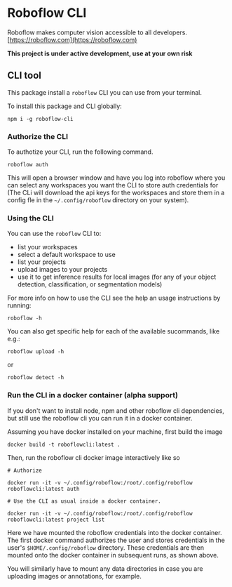 # Roboflow CLI

Roboflow makes computer vision accessible to all developers.
[https://roboflow.com](https://roboflow.com)

**This project is under active development, use at your own risk**

## CLI tool

This package install a `roboflow` CLI you can use from your terminal.

To install this package and CLI globally:

```
npm i -g roboflow-cli
```

### Authorize the CLI

To authotize your CLI, run the following command.

```
roboflow auth
```

This will open a browser window and have you log into roboflow where you can select any workspaces you want the CLI to store auth credentials for (The CLi will download the api keys for the workspaces and store them in a config fle in the `~/.config/roboflow` directory on your system).

### Using the CLI

You can use the `roboflow` CLI to:

-   list your workspaces
-   select a default workspace to use
-   list your projects
-   upload images to your projects
-   use it to get inference results for local images (for any of your object detection, classification, or segmentation models)

For more info on how to use the CLI see the help an usage instructions by running:

```
roboflow -h
```

You can also get specific help for each of the available sucommands, like e.g.:

```
roboflow upload -h
```

or

```
roboflow detect -h
```

### Run the CLI in a docker container (alpha support)

If you don't want to install node, npm and other roboflow cli dependencies, but still use the roboflow cli you can run it in a docker container.

Assuming you have docker installed on your machine, first build the image

```
docker build -t roboflowcli:latest .
```

Then, run the roboflow cli docker image interactively like so



```
# Authorize 

docker run -it -v ~/.config/roboflow:/root/.config/roboflow roboflowcli:latest auth

# Use the CLI as usual inside a docker container.

docker run -it -v ~/.config/roboflow:/root/.config/roboflow roboflowcli:latest project list
```

Here we have mounted the roboflow credentials into the docker container. The first docker command authorizes the user and stores credentials 
in the user's `$HOME/.config/roboflow` directory. These credentials are then mounted onto the docker container in subsequent runs, as shown above.

You will similarly have to mount any data directories in case you are uploading images or annotations, for example.
